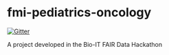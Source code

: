 # fmi-pediatrics-oncology
[![Gitter](https://badges.gitter.im/bioithackathons/project-3.svg)](https://gitter.im/bioithackathons/project-3)

A project developed in the Bio-IT FAIR Data Hackathon
